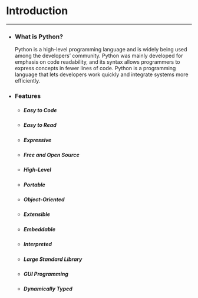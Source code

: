 # Introduction
---

- ### What is Python?
  Python is a high-level programming language and is widely being used among the developers’ community. Python was mainly developed for emphasis on code readability, and its syntax allows programmers to express concepts in fewer lines of code. Python is a programming language that lets developers work quickly and integrate systems more efficiently.  
  
- ### Features
  - ##### Easy to Code
  - ##### Easy to Read
  - ##### Expressive
  - ##### Free and Open Source
  - ##### High-Level
  - ##### Portable
  - ##### Object-Oriented
  - ##### Extensible
  - ##### Embeddable
  - ##### Interpreted
  - ##### Large Standard Library
  - ##### GUI Programming
  - ##### Dynamically Typed